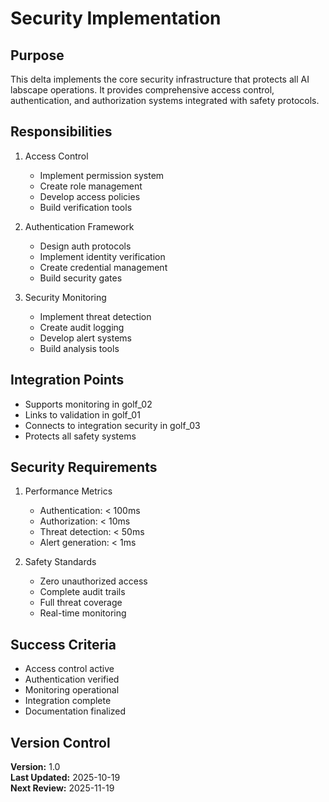# Security Implementation

## Purpose

This delta implements the core security infrastructure that protects all AI labscape operations. It provides comprehensive access control, authentication, and authorization systems integrated with safety protocols.

## Responsibilities

1. Access Control
   - Implement permission system
   - Create role management
   - Develop access policies
   - Build verification tools

2. Authentication Framework
   - Design auth protocols
   - Implement identity verification
   - Create credential management
   - Build security gates

3. Security Monitoring
   - Implement threat detection
   - Create audit logging
   - Develop alert systems
   - Build analysis tools

## Integration Points

- Supports monitoring in golf_02
- Links to validation in golf_01
- Connects to integration security in golf_03
- Protects all safety systems

## Security Requirements

1. Performance Metrics
   - Authentication: < 100ms
   - Authorization: < 10ms
   - Threat detection: < 50ms
   - Alert generation: < 1ms

2. Safety Standards
   - Zero unauthorized access
   - Complete audit trails
   - Full threat coverage
   - Real-time monitoring

## Success Criteria

- Access control active
- Authentication verified
- Monitoring operational
- Integration complete
- Documentation finalized

## Version Control

**Version:** 1.0  
**Last Updated:** 2025-10-19  
**Next Review:** 2025-11-19